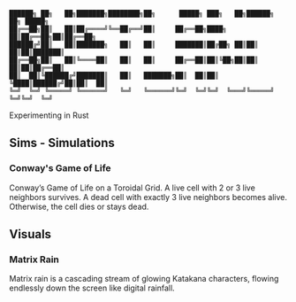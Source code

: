 ```
██████╗ ██╗   ██╗███████╗████████╗██╗      █████╗ ███╗   ██╗██████╗ ██╗ █████╗ 
██╔══██╗██║   ██║██╔════╝╚══██╔══╝██║     ██╔══██╗████╗  ██║██╔══██╗██║██╔══██╗
██████╔╝██║   ██║███████╗   ██║   ██║     ███████║██╔██╗ ██║██║  ██║██║███████║
██╔══██╗██║   ██║╚════██║   ██║   ██║     ██╔══██║██║╚██╗██║██║  ██║██║██╔══██║
██║  ██║╚██████╔╝███████║   ██║   ███████╗██║  ██║██║ ╚████║██████╔╝██║██║  ██║
╚═╝  ╚═╝ ╚═════╝ ╚══════╝   ╚═╝   ╚══════╝╚═╝  ╚═╝╚═╝  ╚═══╝╚═════╝ ╚═╝╚═╝  ╚═╝
```


Experimenting in Rust


## Sims - Simulations

### Conway's Game of Life
Conway’s Game of Life on a Toroidal Grid. A live cell with 2 or 3 live neighbors survives. A dead cell with exactly 3 live neighbors becomes alive. Otherwise, the cell dies or stays dead.

## Visuals
### Matrix Rain
Matrix rain is a cascading stream of glowing Katakana characters, flowing endlessly down the screen like digital rainfall.

